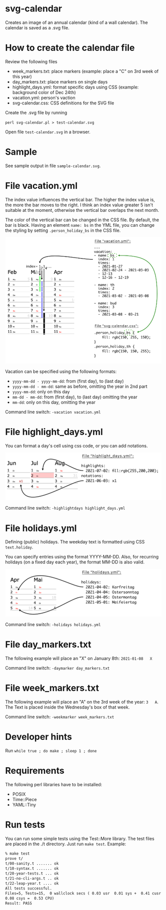 # svg-calendar

Creates an image of an annual calendar (kind of a wall calendar).
The calendar is saved as a .svg file.


How to create the calendar file
===============================

Review the following files

- week_markers.txt: place markers (example: place a "C" on 3rd week of this year)
- day_markers.txt: place markers on single days
- highlight_days.yml: format specific days using CSS (example: background color of Dec 24th)
- vacation.yml: person's vaction
- svg-calendar.css: CSS definitions for the SVG file

Create the .svg file by running

`perl svg-calendar.pl > test-calendar.svg`

Open file `test-calendar.svg` in a browser.


Sample
======

See sample output in file `sample-calendar.svg`.


File vacation.yml
=================

The index value influences the vertical bar. The higher the index value is, the
more the bar moves to the right. I think an index value greater 5 isn't suitable
at the moment, otherwise the vertical bar overlaps the next month.

The color of the vertical bar can be changed in the CSS file. By default, the
bar is black. Having an element `name: bs` in the YML file, you can change the
styling by setting `.person_holiday_bs` in the CSS file.

![Vacation](documentation/vacation.png)

Vacation can be specified using the following formats:

- `yyyy-mm-dd - yyyy-mm-dd`: from (first day), to (last day)
- `yyyy-mm-dd - mm-dd`: same as before, omitting the year in 2nd part
- `yyyy-mm-dd`: only on this day
- `mm-dd - mm-dd`: from (first day), to (last day) omitting the year
- `mm-dd`: only on this day, omitting the year

Command line switch: `-vacation vacation.yml`


File highlight_days.yml
=======================

You can format a day's cell using css code, or you can add notations.

![Highlight days](documentation/highlight_days.png)

Command line switch: `-highlightdays highlight_days.yml`


File holidays.yml
=================

Defining (public) holidays. The weekday text is formatted using CSS
`text.holiday`.

You can specify entries using the format YYYY-MM-DD.
Also, for recurring holidays (on a fixed day each year), the format MM-DD
is also valid.

![Holidays](documentation/holidays.png)

Command line switch: `-holidays holidays.yml`


File day_markers.txt
====================

The following example will place an "X" on January 8th: `2021-01-08   X`

Command line switch: `-daymarker day_markers.txt`


File week_markers.txt
=====================

The following example will place an "A" on the 3rd week of the year: `3   A`.
The Text is placed inside the Wednesday's box of that week.

Command line switch: `-weekmarker week_markers.txt`


Developer hints
===============

Run `while true ; do make ; sleep 1 ; done`


Requirements
============

The following perl libraries have to be installed:

- POSIX
- Time::Piece
- YAML::Tiny


Run tests
=========

You can run some simple tests using the Test::More library. The test files are
placed in the ./t directory. Just run `make test`. Example:

```
% make test
prove t/
t/00-sanity.t ....... ok
t/10-syntax.t ....... ok
t/20-year-tests.t ... ok
t/21-no-cli-args.t .. ok
t/22-leap-year.t .... ok
All tests successful.
Files=5, Tests=15,  0 wallclock secs ( 0.03 usr  0.01 sys +  0.41 cusr  0.08 csys =  0.53 CPU)
Result: PASS
```
